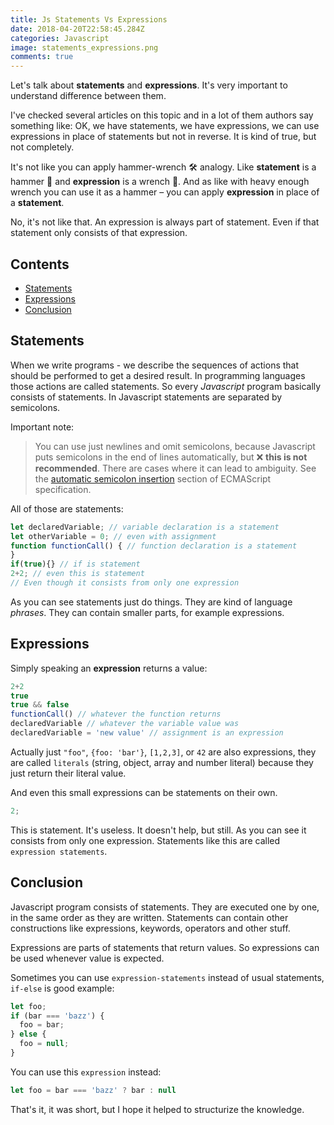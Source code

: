 ```yaml
---
title: Js Statements Vs Expressions
date: 2018-04-20T22:58:45.284Z
categories: Javascript
image: statements_expressions.png
comments: true
---
```


Let's talk about __statements__ and __expressions__. It's very important to understand difference between them.

I've checked several articles on this topic and in a lot of them authors say something like: OK, we have statements, we have expressions, we can use expressions in place of statements but not in reverse. It is kind of true, but not completely.

It's not like you can apply hammer-wrench 🛠️ analogy. Like __statement__ is a hammer 🔨 and __expression__ is a wrench 🔧. And as like with heavy enough wrench you can use it as a hammer – you can apply __expression__ in place of a __statement__.

No, it's not like that. An expression is always part of statement. Even if that statement only consists of that expression.

## Contents

* [Statements](#statements)
* [Expressions](#expressions)
* [Conclusion](#conclusion)

<a name='statements'></a>
## Statements

When we write programs - we describe the sequences of actions that should be performed to get a desired result. In programming languages those actions are called statements. 
So every _Javascript_ program basically consists of statements. In Javascript statements are separated by semicolons.

Important note:

> You can use just newlines and omit semicolons, because Javascript puts semicolons in the end of lines automatically, but ❌ __this is not recommended__. There are cases where it can lead to ambiguity. See the [automatic semicolon insertion](https://www.ecma-international.org/ecma-262/#sec-automatic-semicolon-insertion) section of ECMAScript specification.

All of those are statements:

```js
let declaredVariable; // variable declaration is a statement
let otherVariable = 0; // even with assignment
function functionCall() { // function declaration is a statement
}
if(true){} // if is statement
2+2; // even this is statement
// Even though it consists from only one expression
```

As you can see statements just do things. They are kind of language _phrases_. They can contain smaller parts, for example expressions.

<a name='expressions'></a>
## Expressions

Simply speaking an __expression__ returns a value:

```js
2+2
true
true && false
functionCall() // whatever the function returns
declaredVariable // whatever the variable value was
declaredVariable = 'new value' // assignment is an expression
```

Actually just `"foo"`, `{foo: 'bar'}`, `[1,2,3]`, or `42` are also expressions, they are called `literals` (string, object, array and number literal) because they just return their literal value.

And even this small expressions can be statements on their own.

```js
2;
```

This is statement. It's useless. It doesn't help, but still. As you can see it consists from only one expression. Statements like this are called `expression statements`.

<a name='conclusion'></a>
## Conclusion

Javascript program consists of statements. They are executed one by one, in the same order as they are written. Statements can contain other constructions like expressions, keywords, operators and other stuff.

Expressions are parts of statements that return values. So expressions can be used whenever value is expected.

Sometimes you can use `expression-statements` instead of usual statements, `if-else` is good example:

```js
let foo;
if (bar === 'bazz') {
  foo = bar;
} else {
  foo = null;
}
```

You can use this `expression` instead:

```js
let foo = bar === 'bazz' ? bar : null
```

That's it, it was short, but I hope it helped to structurize the knowledge.

